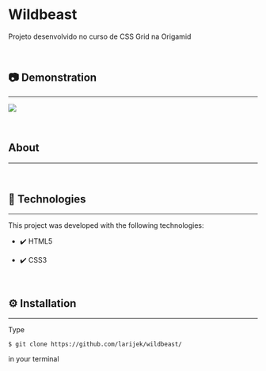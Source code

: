 # Wildbeast
Projeto desenvolvido no curso de CSS Grid na Origamid

<br>
<h2>📷 Demonstration</h2>
<hr>
<p>
     <img src="https://user-images.githubusercontent.com/112007806/188524937-01a66175-30f3-458c-852c-e98f70497ad9.png">
</p>
<br>
<h2>About</h2>
<hr>
<br>
<h2>🚀 Technologies</h2>
<hr>
<p>This project was developed with the following technologies:</p>
<ul>
    <li><p>✔️ HTML5</p></li>
    <li><p>✔️ CSS3</p></li>
</ul>
<br>
<h2>⚙️ Installation</h2>
<hr>
<p>Type <pre><code>$ git clone https://github.com/larijek/wildbeast/</code></pre> in your terminal</p>
<br>
